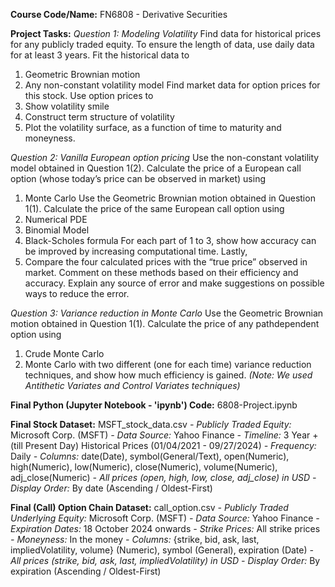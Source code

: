 **Course Code/Name:** FN6808 - Derivative Securities


**Project Tasks:**
_Question 1: Modeling Volatility_
Find data for historical prices for any publicly traded equity. To ensure the length of data, use daily data
for at least 3 years. Fit the historical data to
1. Geometric Brownian motion
2. Any non-constant volatility model
Find market data for option prices for this stock. Use option prices to
3. Show volatility smile
4. Construct term structure of volatility
5. Plot the volatility surface, as a function of time to maturity and moneyness.
   
_Question 2: Vanilla European option pricing_
Use the non-constant volatility model obtained in Question 1(2). Calculate the price of a European call
option (whose today’s price can be observed in market) using
1. Monte Carlo
Use the Geometric Brownian motion obtained in Question 1(1). Calculate the price of the same
European call option using
2. Numerical PDE
3. Binomial Model
4. Black-Scholes formula
For each part of 1 to 3, show how accuracy can be improved by increasing computational time. Lastly,
5. Compare the four calculated prices with the “true price” observed in market. Comment on these
methods based on their efficiency and accuracy. Explain any source of error and make
suggestions on possible ways to reduce the error.

_Question 3: Variance reduction in Monte Carlo_
Use the Geometric Brownian motion obtained in Question 1(1). Calculate the price of any pathdependent option using
1. Crude Monte Carlo
2. Monte Carlo with two different (one for each time) variance reduction techniques, and show
how much efficiency is gained. _(Note: We used Antithetic Variates and Control Variates techniques)_


**Final Python (Jupyter Notebook - 'ipynb') Code:** 6808-Project.ipynb


**Final Stock Dataset:** MSFT_stock_data.csv
_- Publicly Traded Equity:_ Microsoft Corp. (MSFT)
_- Data Source:_ Yahoo Finance
_- Timeline:_ 3 Year + (till Present Day) Historical Prices (01/04/2021 - 09/27/2024)
_- Frequency:_ Daily
_- Columns:_ date(Date), symbol(General/Text), open(Numeric), high(Numeric), low(Numeric), close(Numeric), volume(Numeric), adj_close(Numeric)
_- All prices (open, high, low, close, adj_close) in USD_
_- Display Order:_ By date (Ascending / Oldest-First)


**Final (Call) Option Chain Dataset:** call_option.csv
_- Publicly Traded Underlying Equity:_ Microsoft Corp. (MSFT)
_- Data Source:_ Yahoo Finance
_- Expiration Dates:_ 18 October 2024 onwards
_- Strike Prices:_ All strike prices
_- Moneyness:_ In the money
_- Columns:_ {strike, bid, ask, last, impliedVolatility, volume} (Numeric), symbol (General), expiration (Date)
_- All prices (strike, bid, ask, last, impliedVolatility) in USD_
_- Display Order:_ By expiration (Ascending / Oldest-First)
